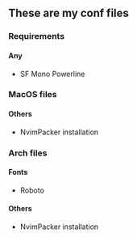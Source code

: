 ## These are my conf files

### Requirements
#### Any
- SF Mono Powerline
### MacOS files
#### Others
- NvimPacker installation

### Arch files
#### Fonts
- Roboto
#### Others
- NvimPacker installation
